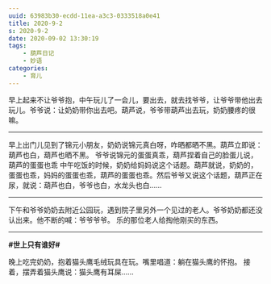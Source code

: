 ```yaml
---
uuid: 63983b30-ecdd-11ea-a3c3-0333518a0e41
title: 2020-9-2
s: 2020-9-2
date: 2020-09-02 13:30:19
tags:
	- 葫芦日记
	- 妙语
categories:
	- 育儿
---
```




早上起来不让爷爷抱，中午玩儿了一会儿，要出去，就去找爷爷，让爷爷带他出去玩儿。爷爷说：让奶奶带你出去吧。葫芦说，爷爷带葫芦出去玩，奶奶腰疼的很嘛。

---



早上出门儿见到了锦元小朋友，奶奶说锦元真白呀，咋晒都晒不黑。葫芦立即说：葫芦也白，葫芦也晒不黑。
爷爷说锦元的蛋蛋真乖，葫芦捏着自己的脸蛋儿说，葫芦的蛋蛋也乖
中午吃饭的时候，奶奶给妈妈说这个话题。葫芦就说，奶奶的，蛋蛋也乖，妈妈的蛋蛋也乖，葫芦的蛋蛋也乖。然后爷爷又说这个话题，葫芦正在尿，就说：葫芦也白，爷爷也白，水龙头也白……

---

<!-- more -->



下午和爷爷奶奶去附近公园玩，遇到院子里另外一个见过的老人。爷爷奶奶都还没认出来。他不断的喊：爷爷爷爷。 乐的那位老人给掏他刚买的东西。

---



**\#世上只有谁好\#**

晚上吃完奶奶，抱着猫头鹰毛绒玩具在玩。嘴里唱道：躺在猫头鹰的怀抱。
接着，摆弄着猫头鹰说：猫头鹰有耳屎......